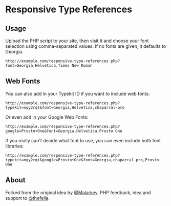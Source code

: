 # Responsive Type References

## Usage

Upload the PHP script to your site, then visit it and choose your font selection using comma-separated values. If no fonts are given, it defaults to Georgia.

    http://example.com/responsive-type-references.php?font=Georgia,Helvetica,Times New Roman


## Web Fonts
    
You can also add in your Typekit ID if you want to include web fonts:

    http://example.com/responsive-type-references.php?typekit=nqy2rqt&font=Georgia,Helvetica,chaparral-pro

Or even add in your Google Web Fonts:

    http://example.com/responsive-type-references.php?google=Prosto+One&font=Georgia,Helvetica,Prosto One
    
If you really can't decide what font to use, you can even include both font libraries:

	http://example.com/responsive-type-references.php?typekit=nqy2rqt&google=Prosto+One&font=Georgia,chaparral-pro,Prosto One


## About

Forked from the original idea by [@Malarkey](http://twitter.com/travisci). PHP feedback, idea and support to [@thefella](http://twitter.com/thefella).
